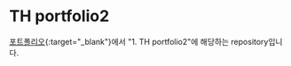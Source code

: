 TH portfolio2
===============

[포트폴리오](https://docs.google.com/document/d/1p27zb_eB1UUrV55By_oAZil4FEOA3l42BnmCWCqllMg/edit?usp=sharing){:target="_blank"}에서 "1. TH portfolio2"에 해당하는 repository입니다.